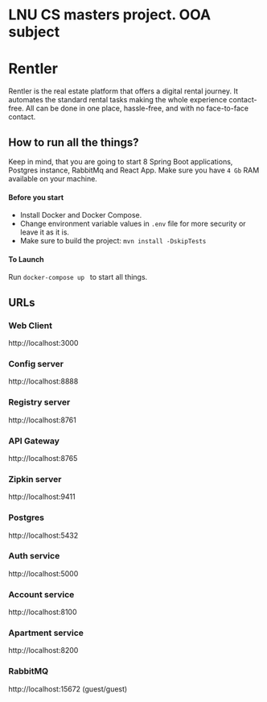 # LNU CS masters project. OOA subject
# Rentler

Rentler is the real estate platform that offers a digital rental journey. It automates the standard rental tasks making the whole experience contact-free. All can be done in one place, hassle-free, and with no face-to-face contact.

## How to run all the things?

Keep in mind, that you are going to start 8 Spring Boot applications, Postgres instance, RabbitMq and React App. 
Make sure you have `4 Gb` RAM available on your machine.

#### Before you start
- Install Docker and Docker Compose.
- Change environment variable values in `.env` file for more security or leave it as it is.
- Make sure to build the project: `mvn install -DskipTests`

#### To Launch
Run `docker-compose up ` to start all things.

## URLs

### Web Client

http://localhost:3000

### Config server

http://localhost:8888

### Registry server

http://localhost:8761

### API Gateway

http://localhost:8765

### Zipkin server

http://localhost:9411

### Postgres

http://localhost:5432

### Auth service

http://localhost:5000

### Account service

http://localhost:8100

### Apartment service

http://localhost:8200

### RabbitMQ

http://localhost:15672 (guest/guest)
